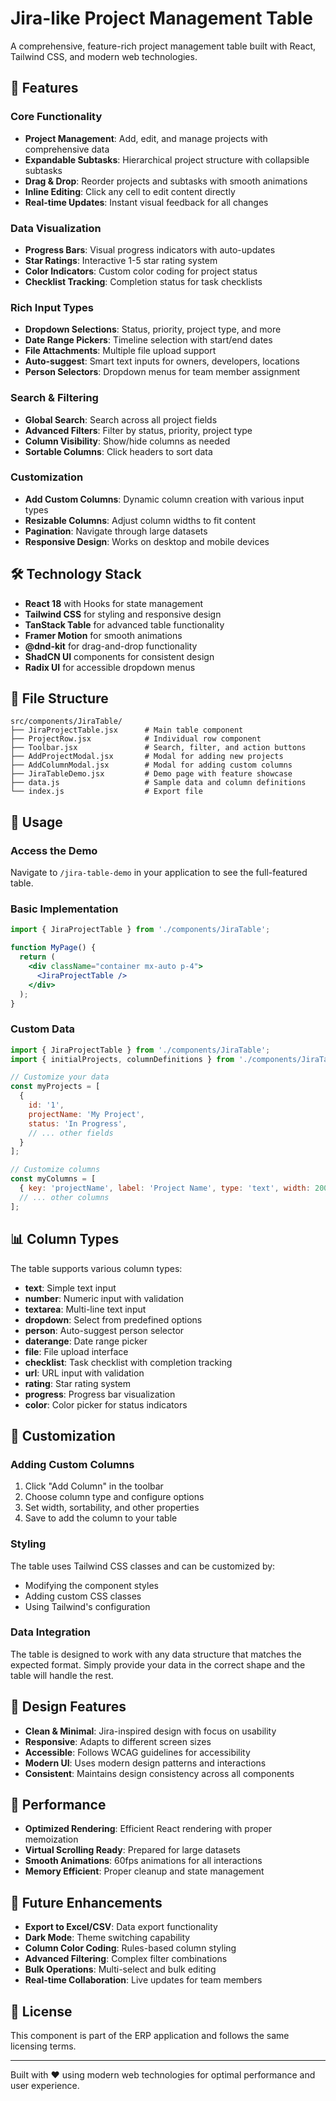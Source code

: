 # Jira-like Project Management Table

A comprehensive, feature-rich project management table built with React, Tailwind CSS, and modern web technologies.

## 🚀 Features

### Core Functionality
- **Project Management**: Add, edit, and manage projects with comprehensive data
- **Expandable Subtasks**: Hierarchical project structure with collapsible subtasks
- **Drag & Drop**: Reorder projects and subtasks with smooth animations
- **Inline Editing**: Click any cell to edit content directly
- **Real-time Updates**: Instant visual feedback for all changes

### Data Visualization
- **Progress Bars**: Visual progress indicators with auto-updates
- **Star Ratings**: Interactive 1-5 star rating system
- **Color Indicators**: Custom color coding for project status
- **Checklist Tracking**: Completion status for task checklists

### Rich Input Types
- **Dropdown Selections**: Status, priority, project type, and more
- **Date Range Pickers**: Timeline selection with start/end dates
- **File Attachments**: Multiple file upload support
- **Auto-suggest**: Smart text inputs for owners, developers, locations
- **Person Selectors**: Dropdown menus for team member assignment

### Search & Filtering
- **Global Search**: Search across all project fields
- **Advanced Filters**: Filter by status, priority, project type
- **Column Visibility**: Show/hide columns as needed
- **Sortable Columns**: Click headers to sort data

### Customization
- **Add Custom Columns**: Dynamic column creation with various input types
- **Resizable Columns**: Adjust column widths to fit content
- **Pagination**: Navigate through large datasets
- **Responsive Design**: Works on desktop and mobile devices

## 🛠️ Technology Stack

- **React 18** with Hooks for state management
- **Tailwind CSS** for styling and responsive design
- **TanStack Table** for advanced table functionality
- **Framer Motion** for smooth animations
- **@dnd-kit** for drag-and-drop functionality
- **ShadCN UI** components for consistent design
- **Radix UI** for accessible dropdown menus

## 📁 File Structure

```
src/components/JiraTable/
├── JiraProjectTable.jsx      # Main table component
├── ProjectRow.jsx            # Individual row component
├── Toolbar.jsx               # Search, filter, and action buttons
├── AddProjectModal.jsx       # Modal for adding new projects
├── AddColumnModal.jsx        # Modal for adding custom columns
├── JiraTableDemo.jsx         # Demo page with feature showcase
├── data.js                   # Sample data and column definitions
└── index.js                  # Export file
```

## 🎯 Usage

### Access the Demo
Navigate to `/jira-table-demo` in your application to see the full-featured table.

### Basic Implementation
```jsx
import { JiraProjectTable } from './components/JiraTable';

function MyPage() {
  return (
    <div className="container mx-auto p-4">
      <JiraProjectTable />
    </div>
  );
}
```

### Custom Data
```jsx
import { JiraProjectTable } from './components/JiraTable';
import { initialProjects, columnDefinitions } from './components/JiraTable/data';

// Customize your data
const myProjects = [
  {
    id: '1',
    projectName: 'My Project',
    status: 'In Progress',
    // ... other fields
  }
];

// Customize columns
const myColumns = [
  { key: 'projectName', label: 'Project Name', type: 'text', width: 200 },
  // ... other columns
];
```

## 📊 Column Types

The table supports various column types:

- **text**: Simple text input
- **number**: Numeric input with validation
- **textarea**: Multi-line text input
- **dropdown**: Select from predefined options
- **person**: Auto-suggest person selector
- **daterange**: Date range picker
- **file**: File upload interface
- **checklist**: Task checklist with completion tracking
- **url**: URL input with validation
- **rating**: Star rating system
- **progress**: Progress bar visualization
- **color**: Color picker for status indicators

## 🔧 Customization

### Adding Custom Columns
1. Click "Add Column" in the toolbar
2. Choose column type and configure options
3. Set width, sortability, and other properties
4. Save to add the column to your table

### Styling
The table uses Tailwind CSS classes and can be customized by:
- Modifying the component styles
- Adding custom CSS classes
- Using Tailwind's configuration

### Data Integration
The table is designed to work with any data structure that matches the expected format. Simply provide your data in the correct shape and the table will handle the rest.

## 🎨 Design Features

- **Clean & Minimal**: Jira-inspired design with focus on usability
- **Responsive**: Adapts to different screen sizes
- **Accessible**: Follows WCAG guidelines for accessibility
- **Modern UI**: Uses modern design patterns and interactions
- **Consistent**: Maintains design consistency across all components

## 🚀 Performance

- **Optimized Rendering**: Efficient React rendering with proper memoization
- **Virtual Scrolling Ready**: Prepared for large datasets
- **Smooth Animations**: 60fps animations for all interactions
- **Memory Efficient**: Proper cleanup and state management

## 🔮 Future Enhancements

- **Export to Excel/CSV**: Data export functionality
- **Dark Mode**: Theme switching capability
- **Column Color Coding**: Rules-based column styling
- **Advanced Filtering**: Complex filter combinations
- **Bulk Operations**: Multi-select and bulk editing
- **Real-time Collaboration**: Live updates for team members

## 📝 License

This component is part of the ERP application and follows the same licensing terms.

---

Built with ❤️ using modern web technologies for optimal performance and user experience.


